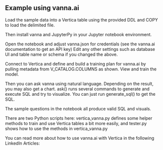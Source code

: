 ## Example using vanna.ai
Load the sample data into a Vertica table using the provided DDL and COPY to load the delimited file.

Then install vanna and JupyterPy in your Jupyter notebook environment.

Open the notebook and adjust vanna.json for credentials (see the vanna.ai documentation to get an API key) Edit any other settings such as database UI and table name or schema if you changed the above.

Connect to Vertica and define and build a training plan for vanna.ai by pulling metadata from V_CATALOG.COLUMNS as shown.  View and train the model.

Then you can ask vanna using natural language.  Depending on the result, you may also get a chart.  ask() runs several commands to generate and execute SQL and try to visualize.  You can just run generate_sql() to get the SQL.

The sample questions in the notebook all produce valid SQL and visuals.

There are two Python scripts here: vertica_vanna.py defines some helper methods to train and use Vertica tables a bit more easily, and tester.py shows how to use the methods in vertica_vanna.py

You can read more about how to use vanna.ai with Vertica in the following LinkedIn Articles:

